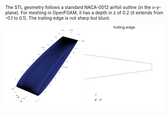 The STL geometry follows a standard NACA-0012 airfoil outline (in the x-y-plane). For meshing in OpenFOAM, it has a depth in z of 0.2 (it extends from -0.1 to 0.1). The trailing edge is not sharp but blunt.

<img src="naca0012.png" alt="naca0012">